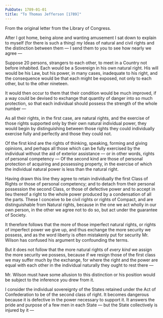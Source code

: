 ```yaml
---
PubDate: 1789-01-01
title: "To Thomas Jefferson [1789]"
---
```


   From the original letter from the Library of Congress.

   After I got home, being alone and wanting amusement I sat down to explain
   to myself (for there is such a thing) my Ideas of natural and civil
   rights and the distinction between them &mdash; I send them to you to see how
   nearly we agree &mdash;

   Suppose 20 persons, strangers to each other, to meet in a Country not
   before inhabited. Each would be a Sovereign in his own natural right. His
   will would be his Law, but his power, in many cases, inadequate to his
   right, and the consequence would be that each might be exposed, not only
   to each other, but to the other nineteen. 
   
   It would then occur to them that
   their condition would be much improved, if a way could be devised to
   exchange that quantity of danger into so much protection, so that each
   individual should possess the strength of the whole number &mdash; 
   
   As all their rights, in the first case, are natural rights, and the 
   exercise of those rights supported only by their own natural individual power, 
   they would begin by distinguishing between those rights they could 
   individually exercise fully and perfectly and those they could not. 
   
   Of the first kind are the rights of thinking, speaking, forming and giving 
   opinions, and perhaps all those which can be fully exercised by the individual 
   without the aid of exterior assistance &mdash; or in other words, rights of 
   personal competency &mdash; Of the second kind are those of personal 
   protection of acquiring and possessing property, in the exercise of which the 
   individual natural power is less than the natural right.

   Having drawn this line they agree to retain individually the first Class
   of Rights or those of personal competency; and to detach from their
   personal possession the second Class, or those of defective power and to
   accept in lieu thereof a right to the whole power produced by a
   condensation of all the parts. These I conceive to be civil rights or
   rights of Compact, and are distinguishable from Natural rights, because in
   the one we act wholly in our own person, in the other we agree not to do
   so, but act under the guarantee of Society.

   It therefore follows that the more of those imperfect natural rights, or
   rights of imperfect power we give up, and thus exchange the more security
   we possess, and as the word liberty is often mistakenly put for security
   Mr. Wilson has confused his argument by confounding the terms. 
   
   But it does
   not follow that the more natural rights of *every kind* we assign the more
   security we possess, because if we resign those of the first class we may
   suffer much by the exchange, for where the right and the power are equal
   with each other in the individual naturally they ought to rest there &mdash; 

   Mr. Wilson must have some allusion to this distinction or his position
   would be subject to the inference you drew from it.

   I consider the individual sovereignty of the States retained under the Act
   of Confederation to be of the second class of right. It becomes dangerous
   because it is defective in the power necessary to support it. It answers
   the pride and purpose of a few men in each State &mdash; but the State
   collectively is injured by it &mdash;

  


